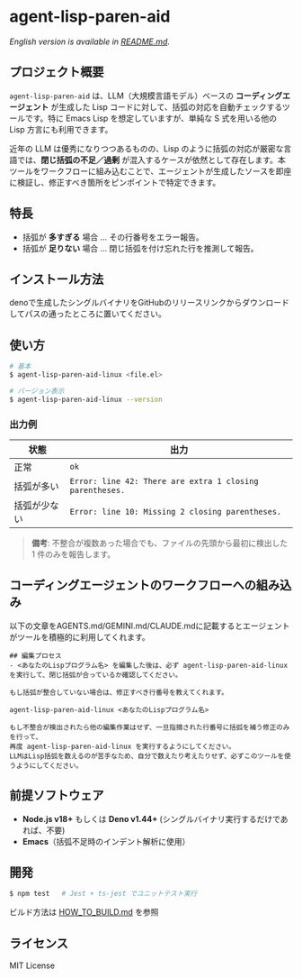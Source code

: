 # agent-lisp-paren-aid  
*English version is available in [README.md](README.md).* 

## プロジェクト概要

`agent-lisp-paren-aid` は、LLM（大規模言語モデル）ベースの **コーディングエージェント** が生成した Lisp コードに対して、括弧の対応を自動チェックするツールです。特に Emacs Lisp を想定していますが、単純な S 式を用いる他の Lisp 方言にも利用できます。

近年の LLM は優秀になりつつあるものの、Lisp のように括弧の対応が厳密な言語では、**閉じ括弧の不足／過剰** が混入するケースが依然として存在します。本ツールをワークフローに組み込むことで、エージェントが生成したソースを即座に検証し、修正すべき箇所をピンポイントで特定できます。

## 特長

* 括弧が **多すぎる** 場合 … その行番号をエラー報告。
* 括弧が **足りない** 場合 … 閉じ括弧を付け忘れた行を推測して報告。

## インストール方法

denoで生成したシングルバイナリをGitHubのリリースリンクからダウンロードしてパスの通ったところに置いてください。

## 使い方
```bash
# 基本
$ agent-lisp-paren-aid-linux <file.el>

# バージョン表示
$ agent-lisp-paren-aid-linux --version
```

### 出力例

| 状態 | 出力 |
|------|------|
| 正常 | `ok` |
| 括弧が多い | `Error: line 42: There are extra 1 closing parentheses.` |
| 括弧が少ない | `Error: line 10: Missing 2 closing parentheses.` |

> **備考**: 不整合が複数あった場合でも、ファイルの先頭から最初に検出した 1 件のみを報告します。

## コーディングエージェントのワークフローへの組み込み

以下の文章をAGENTS.md/GEMINI.md/CLAUDE.mdに記載するとエージェントがツールを積極的に利用してくれます。

```
## 編集プロセス
- <あなたのLispプログラム名> を編集した後は、必ず agent-lisp-paren-aid-linux を実行して、閉じ括弧が合っているか確認してください。

もし括弧が整合していない場合は、修正すべき行番号を教えてくれます。

agent-lisp-paren-aid-linux <あなたのLispプログラム名>

もし不整合が検出されたら他の編集作業はせず、一旦指摘された行番号に括弧を補う修正のみを行って、
再度 agent-lisp-paren-aid-linux を実行するようにしてください。
LLMはLisp括弧を数えるのが苦手なため、自分で数えたり考えたりせず、必ずこのツールを使うようにしてください。
```

## 前提ソフトウェア

* **Node.js v18+** もしくは **Deno v1.44+**  (シングルバイナリ実行するだけであれば、不要)
* **Emacs**（括弧不足時のインデント解析に使用）

## 開発

```bash
$ npm test   # Jest + ts-jest でユニットテスト実行
```

ビルド方法は [HOW_TO_BUILD.md](HOW_TO_BUILD.md) を参照

## ライセンス

MIT License
